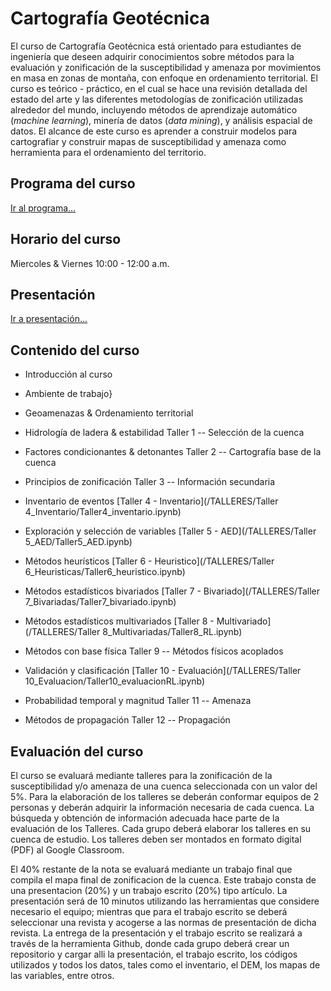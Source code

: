 # Cartografía Geotécnica

El curso de Cartografía Geotécnica está orientado para estudiantes de ingeniería que deseen adquirir conocimientos sobre métodos para la evaluación y zonificación de la susceptibilidad y amenaza por movimientos en masa en zonas de montaña, con enfoque en ordenamiento territorial. 
El curso es teórico - práctico, en el cual se hace una revisión detallada del estado del arte y las diferentes metodologías de zonificación utilizadas alrededor del mundo, incluyendo métodos de aprendizaje automático (*machine learning*), minería de datos (*data mining*), y análisis espacial de datos.
El alcance de este curso es aprender a construir modelos para cartografiar y construir mapas de susceptibilidad y amenaza como herramienta para el ordenamiento del territorio.

## Programa del curso
[Ir al programa...](/Programa_CartoGeotecnica.pdf)

## Horario del curso
Miercoles & Viernes 10:00 - 12:00 a.m.

## Presentación
[Ir a presentación...](/html/CartografiaGeotecnica.html)


## Contenido del curso

* Introducción al curso

* Ambiente de trabajo}

* Geoamenazas & Ordenamiento territorial

* Hidrología de ladera & estabilidad
Taller 1 -- Selección de la cuenca

* Factores condicionantes & detonantes
Taller 2 -- Cartografía base de la cuenca

* Principios de zonificación
Taller 3 -- Información secundaria

* Inventario de eventos
[Taller 4 - Inventario](/TALLERES/Taller 4_Inventario/Taller4_inventario.ipynb) 

* Exploración y selección de variables
[Taller 5 - AED](/TALLERES/Taller 5_AED/Taller5_AED.ipynb) 

* Métodos heurísticos
[Taller 6 - Heuristico](/TALLERES/Taller 6_Heuristicas/Taller6_heuristico.ipynb) 

* Métodos estadísticos bivariados
[Taller 7 - Bivariado](/TALLERES/Taller 7_Bivariadas/Taller7_bivariado.ipynb)

* Métodos estadísticos multivariados
[Taller 8 - Multivariado](/TALLERES/Taller 8_Multivariadas/Taller8_RL.ipynb) 

* Métodos con base física
Taller 9 -- Métodos físicos acoplados

* Validación y clasificación
[Taller 10 - Evaluación](/TALLERES/Taller 10_Evaluacion/Taller10_evaluacionRL.ipynb)

* Probabilidad temporal y magnitud
Taller 11 -- Amenaza

* Métodos de propagación
Taller 12 -- Propagación 

## Evaluación del curso
El curso se evaluará mediante talleres para la zonificación de la susceptibilidad y/o amenaza de una cuenca seleccionada con un valor del 5%. Para la elaboración de los talleres se deberán conformar equipos de 2 personas y deberán adquirir la información necesaria de cada cuenca. La búsqueda y obtención de información adecuada hace parte de la evaluación de los Talleres. Cada grupo deberá elaborar los talleres en su cuenca de estudio. Los talleres deben ser montados en formato digital (PDF) al Google Classroom.

El 40% restante de la nota se evaluará mediante un trabajo final que compila el mapa final de zonificacion de la cuenca. Este
trabajo consta de una presentacion (20%) y un trabajo escrito (20%) tipo artículo. La presentación será de 10 minutos utilizando las herramientas que considere necesario el equipo; mientras que para el trabajo escrito se deberá seleccionar una revista y acogerse a las normas de presentación de dicha revista. La entrega de la presentación y el trabajo escrito se realizará a través de la herramienta Github, donde cada grupo deberá crear un repositorio y cargar alli la presentación, el trabajo escrito, los códigos utilizados y todos los datos, tales como el inventario, el DEM, los mapas de las variables, entre otros.



 









